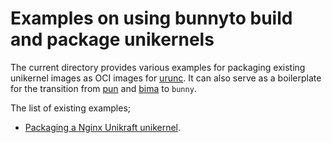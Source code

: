 # Examples on using bunnyto build and package unikernels

The current directory provides various examples for packaging existing unikernel
images as OCI images for [urunc](https://github.com/nubificus/urunc). It can
also serve as a boilerplate for the transition from
[pun](https://github.com/nubificus/pun) and
[bima](https://github.com/nubificus/bima) to `bunny`.

The list of existing examples;
- [Packaging a Nginx Unikraft
  unikernel](https://github.com/nubificus/bunny/tree/main/examples/Nginx_Unikraft.md).
